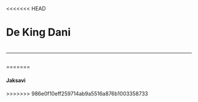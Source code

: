 <<<<<<< HEAD
# <h1>De King Dani</h1>
# <hr>
=======
<h4>Jaksavi</h4>
>>>>>>> 986e0f10eff259714ab9a5516a876b1003358733
